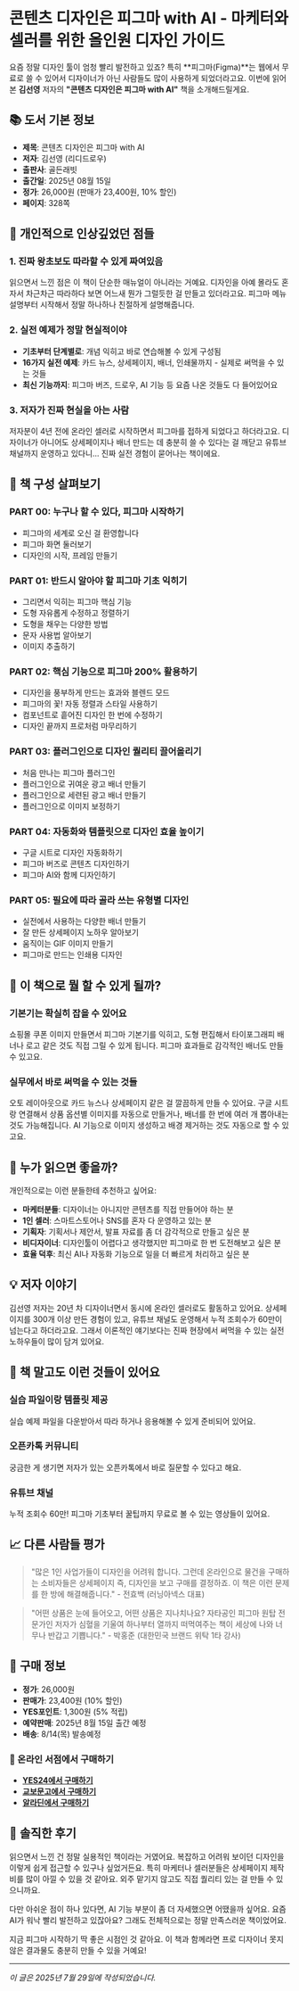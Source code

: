 # 콘텐츠 디자인은 피그마 with AI - 마케터와 셀러를 위한 올인원 디자인 가이드

요즘 정말 디자인 툴이 엄청 빨리 발전하고 있죠? 특히 **피그마(Figma)**는 웹에서 무료로 쓸 수 있어서 디자이너가 아닌 사람들도 많이 사용하게 되었더라고요. 이번에 읽어본 **김선영** 저자의 **"콘텐츠 디자인은 피그마 with AI"** 책을 소개해드릴게요.

## 📚 도서 기본 정보

- **제목**: 콘텐츠 디자인은 피그마 with AI
- **저자**: 김선영 (리디드로우)
- **출판사**: 골든래빗
- **출간일**: 2025년 08월 15일
- **정가**: 26,000원 (판매가 23,400원, 10% 할인)
- **페이지**: 328쪽

## 🎯 개인적으로 인상깊었던 점들

### 1. 진짜 왕초보도 따라할 수 있게 짜여있음
읽으면서 느낀 점은 이 책이 단순한 매뉴얼이 아니라는 거예요. 디자인을 아예 몰라도 혼자서 차근차근 따라하다 보면 어느새 뭔가 그럴듯한 걸 만들고 있더라고요. 피그마 메뉴 설명부터 시작해서 정말 하나하나 친절하게 설명해줍니다.

### 2. 실전 예제가 정말 현실적이야
- **기초부터 단계별로**: 개념 익히고 바로 연습해볼 수 있게 구성됨
- **16가지 실전 예제**: 카드 뉴스, 상세페이지, 배너, 인쇄물까지 - 실제로 써먹을 수 있는 것들
- **최신 기능까지**: 피그마 버즈, 드로우, AI 기능 등 요즘 나온 것들도 다 들어있어요

### 3. 저자가 진짜 현실을 아는 사람
저자분이 4년 전에 온라인 셀러로 시작하면서 피그마를 접하게 되었다고 하더라고요. 디자이너가 아니어도 상세페이지나 배너 만드는 데 충분히 쓸 수 있다는 걸 깨닫고 유튜브 채널까지 운영하고 있다니... 진짜 실전 경험이 묻어나는 책이에요.

## 📖 책 구성 살펴보기

### PART 00: 누구나 할 수 있다, 피그마 시작하기
- 피그마의 세계로 오신 걸 환영합니다
- 피그마 화면 둘러보기
- 디자인의 시작, 프레임 만들기

### PART 01: 반드시 알아야 할 피그마 기초 익히기
- 그리면서 익히는 피그마 핵심 기능
- 도형 자유롭게 수정하고 정렬하기
- 도형을 채우는 다양한 방법
- 문자 사용법 알아보기
- 이미지 추출하기

### PART 02: 핵심 기능으로 피그마 200% 활용하기
- 디자인을 풍부하게 만드는 효과와 블렌드 모드
- 피그마의 꽃! 자동 정렬과 스타일 사용하기
- 컴포넌트로 흩어진 디자인 한 번에 수정하기
- 디자인 끝까지 프로처럼 마무리하기

### PART 03: 플러그인으로 디자인 퀄리티 끌어올리기
- 처음 만나는 피그마 플러그인
- 플러그인으로 귀여운 광고 배너 만들기
- 플러그인으로 세련된 광고 배너 만들기
- 플러그인으로 이미지 보정하기

### PART 04: 자동화와 템플릿으로 디자인 효율 높이기
- 구글 시트로 디자인 자동화하기
- 피그마 버즈로 콘텐츠 디자인하기
- 피그마 AI와 함께 디자인하기

### PART 05: 필요에 따라 골라 쓰는 유형별 디자인
- 실전에서 사용하는 다양한 배너 만들기
- 잘 만든 상세페이지 노하우 알아보기
- 움직이는 GIF 이미지 만들기
- 피그마로 만드는 인쇄용 디자인

## 🚀 이 책으로 뭘 할 수 있게 될까?

### 기본기는 확실히 잡을 수 있어요
쇼핑몰 쿠폰 이미지 만들면서 피그마 기본기를 익히고, 도형 편집해서 타이포그래피 배너나 로고 같은 것도 직접 그릴 수 있게 됩니다. 피그마 효과들로 감각적인 배너도 만들 수 있고요.

### 실무에서 바로 써먹을 수 있는 것들
오토 레이아웃으로 카드 뉴스나 상세페이지 같은 걸 깔끔하게 만들 수 있어요. 구글 시트랑 연결해서 상품 옵션별 이미지를 자동으로 만들거나, 배너를 한 번에 여러 개 뽑아내는 것도 가능해집니다. AI 기능으로 이미지 생성하고 배경 제거하는 것도 자동으로 할 수 있고요.

## 👥 누가 읽으면 좋을까?

개인적으로는 이런 분들한테 추천하고 싶어요:

- **마케터분들**: 디자이너는 아니지만 콘텐츠를 직접 만들어야 하는 분
- **1인 셀러**: 스마트스토어나 SNS를 혼자 다 운영하고 있는 분
- **기획자**: 기획서나 제안서, 발표 자료를 좀 더 감각적으로 만들고 싶은 분
- **비디자이너**: 디자인툴이 어렵다고 생각했지만 피그마로 한 번 도전해보고 싶은 분
- **효율 덕후**: 최신 AI나 자동화 기능으로 일을 더 빠르게 처리하고 싶은 분

## 💡 저자 이야기

김선영 저자는 20년 차 디자이너면서 동시에 온라인 셀러로도 활동하고 있어요. 상세페이지를 300개 이상 만든 경험이 있고, 유튜브 채널도 운영해서 누적 조회수가 60만이 넘는다고 하더라고요. 그래서 이론적인 얘기보다는 진짜 현장에서 써먹을 수 있는 실전 노하우들이 많이 담겨 있어요.

## 🎁 책 말고도 이런 것들이 있어요

### 실습 파일이랑 템플릿 제공
실습 예제 파일을 다운받아서 따라 하거나 응용해볼 수 있게 준비되어 있어요.

### 오픈카톡 커뮤니티
궁금한 게 생기면 저자가 있는 오픈카톡에서 바로 질문할 수 있다고 해요.

### 유튜브 채널
누적 조회수 60만! 피그마 기초부터 꿀팁까지 무료로 볼 수 있는 영상들이 있어요.

## 📈 다른 사람들 평가

> "많은 1인 사업가들이 디자인을 어려워 합니다. 그런데 온라인으로 물건을 구매하는 소비자들은 상세페이지 즉, 디자인을 보고 구매를 결정하죠. 이 책은 이런 문제를 한 방에 해결해줍니다." - 전효백 (러닝아넥스 대표)

> "어떤 상품은 눈에 들어오고, 어떤 상품은 지나치나요? 자타공인 피그마 원탑 전문가인 저자가 심혈을 기울여 하나부터 열까지 떠먹여주는 책이 세상에 나와 너무나 반갑고 기쁩니다." - 박홍준 (대한민국 브랜드 위탁 1타 강사)

## 🛒 구매 정보

- **정가**: 26,000원
- **판매가**: 23,400원 (10% 할인)
- **YES포인트**: 1,300원 (5% 적립)
- **예약판매**: 2025년 8월 15일 출간 예정
- **배송**: 8/14(목) 발송예정

### 📖 온라인 서점에서 구매하기

- **[YES24에서 구매하기](https://www.yes24.com/product/goods/150110126)**
- **[교보문고에서 구매하기](https://product.kyobobook.co.kr/detail/S000217175849)**
- **[알라딘에서 구매하기](https://www.aladin.co.kr/shop/wproduct.aspx?ItemId=368851759&srsltid=AfmBOoob5Az4kYKOiTWLNj-bZXCw4gmAQQLmNMtCWybcSCgT2RtELI65)**

## 🙏 솔직한 후기

읽으면서 느낀 건 정말 실용적인 책이라는 거였어요. 복잡하고 어려워 보이던 디자인을 이렇게 쉽게 접근할 수 있구나 싶었거든요. 특히 마케터나 셀러분들은 상세페이지 제작비를 많이 아낄 수 있을 것 같아요. 외주 맡기지 않고도 직접 퀄리티 있는 걸 만들 수 있으니까요.

다만 아쉬운 점이 하나 있다면, AI 기능 부분이 좀 더 자세했으면 어땠을까 싶어요. 요즘 AI가 워낙 빨리 발전하고 있잖아요? 그래도 전체적으로는 정말 만족스러운 책이었어요.

지금 피그마 시작하기 딱 좋은 시점인 것 같아요. 이 책과 함께라면 프로 디자이너 못지않은 결과물도 충분히 만들 수 있을 거예요!

---

*이 글은 2025년 7월 29일에 작성되었습니다.*